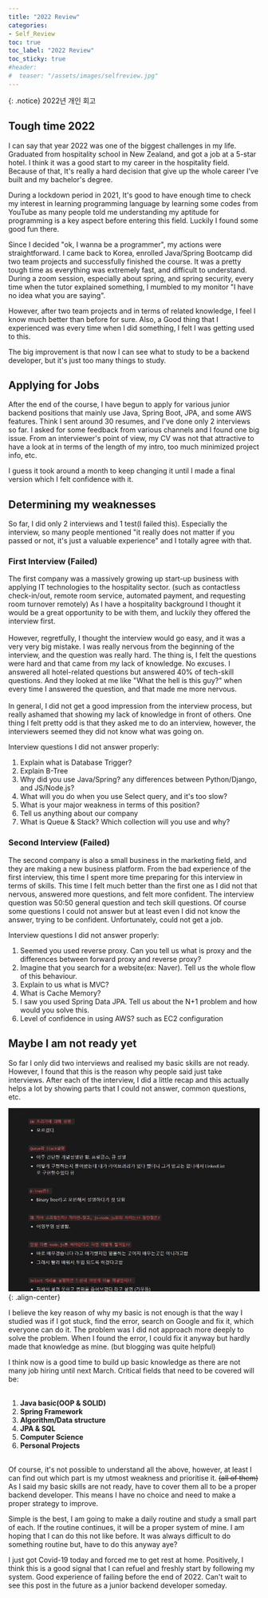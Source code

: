 ```yaml
---
title: "2022 Review"
categories:
- Self_Review
toc: true
toc_label: "2022 Review"
toc_sticky: true
#header:
#  teaser: "/assets/images/selfreview.jpg"
---
```


{: .notice}
2022년 개인 회고 


## Tough time 2022
I can say that year 2022 was one of the biggest challenges in my life.  
Graduated from hospitality school in New Zealand, and got a job at a 5-star hotel. I think it was a good start to my career
in the hospitality field. Because of that, It's really a hard decision that give up the whole career I've built and my bachelor's degree.

During a lockdown period in 2021, It's good to have enough time to check my interest in learning programming
language by learning some codes from YouTube as many people told me understanding my aptitude for programming
is a key aspect before entering this field. Luckily I found some good fun there.

Since I decided "ok, I wanna be a programmer", my actions were straightforward. I came back to Korea, enrolled
Java/Spring Bootcamp did two team projects and successfully finished the course. It was a pretty tough time as everything
was extremely fast, and difficult to understand. During a zoom session, especially about spring, and spring security, every time
when the tutor explained something, I mumbled to my monitor "I have no idea what you are saying".

However, after two team projects and in terms of related knowledge, I feel I know much better than before for sure.
Also, a Good thing that I experienced was every time when I did something, I felt I was getting used to this.

The big improvement is that now I can see what to study to be a backend developer, but it's just too many things to study.


## Applying for Jobs
After the end of the course, I have begun to apply for various junior backend positions that mainly use Java,
Spring Boot, JPA, and some AWS features. Think I sent around 30 resumes, and I've done only 2 interviews so far.
I asked for some feedback from various channels and I found one big issue. From an interviewer's point of view, my CV
was not that attractive to have a look at in terms of the length of my intro, too much minimized project info, etc.

I guess it took around a month to keep changing it until I made a final version which I felt confidence with it.

## Determining my weaknesses
So far, I did only 2 interviews and 1 test(I failed this). Especially the interview, so many people mentioned
"it really does not matter if you passed or not, it's just a valuable experience" and I totally agree with that.

### First Interview (Failed)
The first company was a massively growing up start-up business with applying IT technologies to the hospitality sector.
(such as contactless check-in/out, remote room service, automated payment, and requesting room turnover remotely) As I
have a hospitality background I thought it would be a great opportunity to be with them, and luckily they offered the interview first. <br><br>
However, regretfully, I thought the interview would go easy, and it was a very very big mistake. I was really nervous from the beginning of the interview, and the question was really hard.
The thing is, I felt the questions were hard and that came from my lack of knowledge. No excuses.
I answered all hotel-related questions but answered 40% of tech-skill questions.
And they looked at me like "What the hell is this guy?" when every time I answered the question, and that made me more nervous. <br><br>
In general, I did not get a good impression from the interview process, but really ashamed that showing my lack of knowledge in front of others.
One thing I felt pretty odd is that they asked me to do an interview, however, the interviewers seemed they did not know what was going on.

Interview questions I did not answer properly:
1. Explain what is Database Trigger?
2. Explain B-Tree
3. Why did you use Java/Spring? any differences between Python/Django, and JS/Node.js?
4. What will you do when you use Select query, and it's too slow?
5. What is your major weakness in terms of this position?
6. Tell us anything about our company
7. What is Queue & Stack? Which collection will you use and why?


### Second Interview (Failed)
The second company is also a small business in the marketing field, and they are making a new business platform.
From the bad experience of the first interview, this time I spent more time preparing for this interview in terms of skills.
This time I felt much better than the first one as I did not that nervous, answered more questions, and felt more confident.
The interview question was 50:50 general question and tech skill questions. Of course some questions I could not answer but at least
even I did not know the answer, trying to be confident. Unfortunately, could not get a job.

Interview questions I did not answer properly:

1. Seemed you used reverse proxy. Can you tell us what is proxy and the differences between forward proxy and reverse proxy?
2. Imagine that you search for a website(ex: Naver). Tell us the whole flow of this behaviour.
3. Explain to us what is MVC?
4. What is Cache Memory?
5. I saw you used Spring Data JPA. Tell us about the N+1 problem and how would you solve this.
6. Level of confidence in using AWS? such as EC2 configuration

## Maybe I am not ready yet
So far I only did two interviews and realised my basic skills are not ready. However, I found that this is the reason why people said
just take interviews. After each of the interview, I did a little recap and this actually helps a lot by showing parts that I could not answer,
common questions, etc.

![recap](/assets/images/22-12-12-2022review/12DEC.jpg "recap"){: .align-center}

I believe the key reason of why my basic is not enough is that the way I studied was if I got stuck, find the error, search on Google and fix it, which everyone can do it. 
The problem was I did not approach more deeply to solve the problem.
When I found the error, I could fix it anyway but hardly made that knowledge as mine. (but blogging was quite helpful)

I think now is a good time to build up basic knowledge as there are not many job hiring until next March.
Critical fields that need to be covered will be: <br><br>

1. **Java basic(OOP & SOLID)** <br>
2. **Spring Framework**<br>
3. **Algorithm/Data structure**<br>
4. **JPA & SQL**<br>
5. **Computer Science**<br>
6. **Personal Projects**<br><br>

Of course, it's not possible to understand all the above, however, at least I can find out which part is my utmost weakness
and prioritise it. ~~(all of them)~~ As I said my basic skills are not ready, have to cover them all to be a proper
backend developer. This means I have no choice and need to make a proper strategy to improve.

Simple is the best, I am going to make a daily routine and study a small part of each. If the routine continues, it will be
a proper system of mine. I am hoping that I can do this not like before. It was always difficult to do something routine
but, have to do this anyway aye?

I just got Covid-19 today and forced me to get rest at home. Positively, I think this is a good signal that I can refuel and
freshly start by following my system. Good experience of failing before the end of 2022. 
Can't wait to see this post in the future as a junior backend developer someday.











 












 





